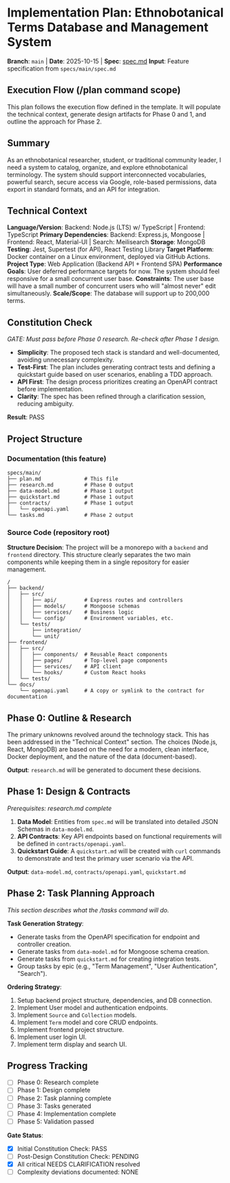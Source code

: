 # Implementation Plan: Ethnobotanical Terms Database and Management System

**Branch**: `main` | **Date**: 2025-10-15 | **Spec**: [spec.md](spec.md)
**Input**: Feature specification from `specs/main/spec.md`

## Execution Flow (/plan command scope)

This plan follows the execution flow defined in the template. It will populate the technical context, generate design artifacts for Phase 0 and 1, and outline the approach for Phase 2.

## Summary

As an ethnobotanical researcher, student, or traditional community leader, I need a system to catalog, organize, and explore ethnobotanical terminology. The system should support interconnected vocabularies, powerful search, secure access via Google, role-based permissions, data export in standard formats, and an API for integration.

## Technical Context

**Language/Version**: Backend: Node.js (LTS) w/ TypeScript | Frontend: TypeScript
**Primary Dependencies**: Backend: Express.js, Mongoose | Frontend: React, Material-UI | Search: Meilisearch
**Storage**: MongoDB
**Testing**: Jest, Supertest (for API), React Testing Library
**Target Platform**: Docker container on a Linux environment, deployed via GitHub Actions.
**Project Type**: Web Application (Backend API + Frontend SPA)
**Performance Goals**: User deferred performance targets for now. The system should feel responsive for a small concurrent user base.
**Constraints**: The user base will have a small number of concurrent users who will "almost never" edit simultaneously.
**Scale/Scope**: The database will support up to 200,000 terms.

## Constitution Check

*GATE: Must pass before Phase 0 research. Re-check after Phase 1 design.*

- **Simplicity**: The proposed tech stack is standard and well-documented, avoiding unnecessary complexity.
- **Test-First**: The plan includes generating contract tests and defining a quickstart guide based on user scenarios, enabling a TDD approach.
- **API First**: The design process prioritizes creating an OpenAPI contract before implementation.
- **Clarity**: The spec has been refined through a clarification session, reducing ambiguity.

**Result**: PASS

## Project Structure

### Documentation (this feature)

```
specs/main/
├── plan.md              # This file
├── research.md          # Phase 0 output
├── data-model.md        # Phase 1 output
├── quickstart.md        # Phase 1 output
├── contracts/           # Phase 1 output
│   └── openapi.yaml
└── tasks.md             # Phase 2 output
```

### Source Code (repository root)

**Structure Decision**: The project will be a monorepo with a `backend` and `frontend` directory. This structure clearly separates the two main components while keeping them in a single repository for easier management.

```
/
├── backend/
│   ├── src/
│   │   ├── api/         # Express routes and controllers
│   │   ├── models/      # Mongoose schemas
│   │   ├── services/    # Business logic
│   │   └── config/      # Environment variables, etc.
│   └── tests/
│       ├── integration/
│       └── unit/
├── frontend/
│   ├── src/
│   │   ├── components/  # Reusable React components
│   │   ├── pages/       # Top-level page components
│   │   ├── services/    # API client
│   │   └── hooks/       # Custom React hooks
│   └── tests/
└── docs/
    └── openapi.yaml     # A copy or symlink to the contract for documentation
```

## Phase 0: Outline & Research

The primary unknowns revolved around the technology stack. This has been addressed in the "Technical Context" section. The choices (Node.js, React, MongoDB) are based on the need for a modern, clean interface, Docker deployment, and the nature of the data (document-based).

**Output**: `research.md` will be generated to document these decisions.

## Phase 1: Design & Contracts

*Prerequisites: research.md complete*

1.  **Data Model**: Entities from `spec.md` will be translated into detailed JSON Schemas in `data-model.md`.
2.  **API Contracts**: Key API endpoints based on functional requirements will be defined in `contracts/openapi.yaml`.
3.  **Quickstart Guide**: A `quickstart.md` will be created with `curl` commands to demonstrate and test the primary user scenario via the API.

**Output**: `data-model.md`, `contracts/openapi.yaml`, `quickstart.md`

## Phase 2: Task Planning Approach

*This section describes what the /tasks command will do.*

**Task Generation Strategy**:
- Generate tasks from the OpenAPI specification for endpoint and controller creation.
- Generate tasks from `data-model.md` for Mongoose schema creation.
- Generate tasks from `quickstart.md` for creating integration tests.
- Group tasks by epic (e.g., "Term Management", "User Authentication", "Search").

**Ordering Strategy**:
1.  Setup backend project structure, dependencies, and DB connection.
2.  Implement User model and authentication endpoints.
3.  Implement `Source` and `Collection` models.
4.  Implement `Term` model and core CRUD endpoints.
5.  Implement frontend project structure.
6.  Implement user login UI.
7.  Implement term display and search UI.

## Progress Tracking

- [ ] Phase 0: Research complete
- [ ] Phase 1: Design complete
- [ ] Phase 2: Task planning complete
- [ ] Phase 3: Tasks generated
- [ ] Phase 4: Implementation complete
- [ ] Phase 5: Validation passed

**Gate Status**:
- [X] Initial Constitution Check: PASS
- [ ] Post-Design Constitution Check: PENDING
- [X] All critical NEEDS CLARIFICATION resolved
- [ ] Complexity deviations documented: NONE